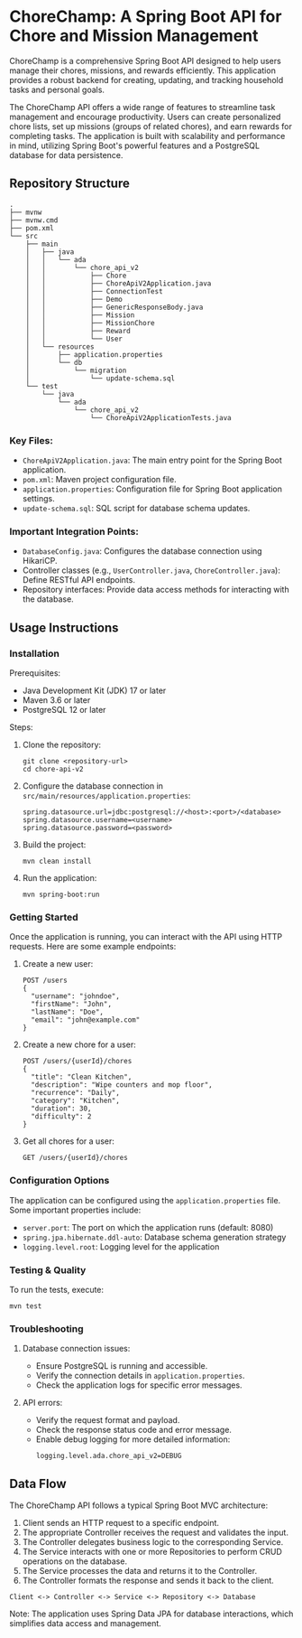 # ChoreChamp: A Spring Boot API for Chore and Mission Management

ChoreChamp is a comprehensive Spring Boot API designed to help users manage their chores, missions, and rewards efficiently. This application provides a robust backend for creating, updating, and tracking household tasks and personal goals.

The ChoreChamp API offers a wide range of features to streamline task management and encourage productivity. Users can create personalized chore lists, set up missions (groups of related chores), and earn rewards for completing tasks. The application is built with scalability and performance in mind, utilizing Spring Boot's powerful features and a PostgreSQL database for data persistence.

## Repository Structure

```
.
├── mvnw
├── mvnw.cmd
├── pom.xml
└── src
    ├── main
    │   ├── java
    │   │   └── ada
    │   │       └── chore_api_v2
    │   │           ├── Chore
    │   │           ├── ChoreApiV2Application.java
    │   │           ├── ConnectionTest
    │   │           ├── Demo
    │   │           ├── GenericResponseBody.java
    │   │           ├── Mission
    │   │           ├── MissionChore
    │   │           ├── Reward
    │   │           └── User
    │   └── resources
    │       ├── application.properties
    │       └── db
    │           └── migration
    │               └── update-schema.sql
    └── test
        └── java
            └── ada
                └── chore_api_v2
                    └── ChoreApiV2ApplicationTests.java
```

### Key Files:
- `ChoreApiV2Application.java`: The main entry point for the Spring Boot application.
- `pom.xml`: Maven project configuration file.
- `application.properties`: Configuration file for Spring Boot application settings.
- `update-schema.sql`: SQL script for database schema updates.

### Important Integration Points:
- `DatabaseConfig.java`: Configures the database connection using HikariCP.
- Controller classes (e.g., `UserController.java`, `ChoreController.java`): Define RESTful API endpoints.
- Repository interfaces: Provide data access methods for interacting with the database.

## Usage Instructions

### Installation

Prerequisites:
- Java Development Kit (JDK) 17 or later
- Maven 3.6 or later
- PostgreSQL 12 or later

Steps:
1. Clone the repository:
   ```
   git clone <repository-url>
   cd chore-api-v2
   ```

2. Configure the database connection in `src/main/resources/application.properties`:
   ```
   spring.datasource.url=jdbc:postgresql://<host>:<port>/<database>
   spring.datasource.username=<username>
   spring.datasource.password=<password>
   ```

3. Build the project:
   ```
   mvn clean install
   ```

4. Run the application:
   ```
   mvn spring-boot:run
   ```

### Getting Started

Once the application is running, you can interact with the API using HTTP requests. Here are some example endpoints:

1. Create a new user:
   ```
   POST /users
   {
     "username": "johndoe",
     "firstName": "John",
     "lastName": "Doe",
     "email": "john@example.com"
   }
   ```

2. Create a new chore for a user:
   ```
   POST /users/{userId}/chores
   {
     "title": "Clean Kitchen",
     "description": "Wipe counters and mop floor",
     "recurrence": "Daily",
     "category": "Kitchen",
     "duration": 30,
     "difficulty": 2
   }
   ```

3. Get all chores for a user:
   ```
   GET /users/{userId}/chores
   ```

### Configuration Options

The application can be configured using the `application.properties` file. Some important properties include:

- `server.port`: The port on which the application runs (default: 8080)
- `spring.jpa.hibernate.ddl-auto`: Database schema generation strategy
- `logging.level.root`: Logging level for the application

### Testing & Quality

To run the tests, execute:
```
mvn test
```

### Troubleshooting

1. Database connection issues:
   - Ensure PostgreSQL is running and accessible.
   - Verify the connection details in `application.properties`.
   - Check the application logs for specific error messages.

2. API errors:
   - Verify the request format and payload.
   - Check the response status code and error message.
   - Enable debug logging for more detailed information:
     ```
     logging.level.ada.chore_api_v2=DEBUG
     ```

## Data Flow

The ChoreChamp API follows a typical Spring Boot MVC architecture:

1. Client sends an HTTP request to a specific endpoint.
2. The appropriate Controller receives the request and validates the input.
3. The Controller delegates business logic to the corresponding Service.
4. The Service interacts with one or more Repositories to perform CRUD operations on the database.
5. The Service processes the data and returns it to the Controller.
6. The Controller formats the response and sends it back to the client.

```
Client <-> Controller <-> Service <-> Repository <-> Database
```

Note: The application uses Spring Data JPA for database interactions, which simplifies data access and management.